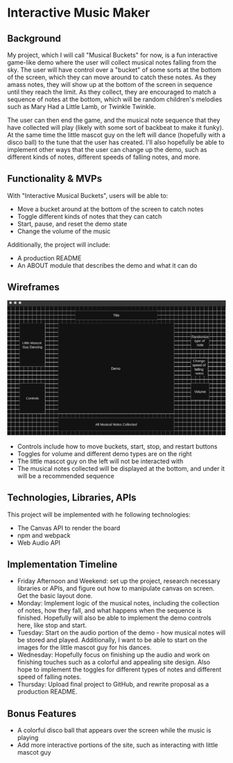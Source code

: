 # Interactive Music Maker

## Background
My project, which I will call "Musical Buckets" for now, is a fun interactive game-like demo where the user will collect musical notes falling from the sky. The user will have control over a "bucket" of some sorts at the bottom of the screen, which they can move around to catch these notes. As they amass notes, they will show up at the bottom of the screen in sequence until they reach the limit. As they collect, they are encouraged to match a sequence of notes at the bottom, which will be random children's melodies such as Mary Had a Little Lamb, or Twinkle Twinkle.

The user can then end the game, and the musical note sequence that they have collected will play (likely with some sort of backbeat to make it funky). At the same time the little mascot guy on the left will dance (hopefully with a disco ball) to the tune that the user has created. I'll also hopefully be able to implement other ways that the user can change up the demo, such as different kinds of notes, different speeds of falling notes, and more.

## Functionality & MVPs
With "Interactive Musical Buckets", users will be able to:
- Move a bucket around at the bottom of the screen to catch notes
- Toggle different kinds of notes that they can catch
- Start, pause, and reset the demo state
- Change the volume of the music

Additionally, the project will include:
- A production README
- An ABOUT module that describes the demo and what it can do

## Wireframes

![plot](src/media/wireframes.png)
- Controls include how to move buckets, start, stop, and restart buttons
- Toggles for volume and different demo types are on the right
- The little mascot guy on the left will not be interacted with
- The musical notes collected will be displayed at the bottom, and under it will be a recommended sequence

## Technologies, Libraries, APIs
This project will be implemented with he following technologies:
- The Canvas API to render the board
- npm and webpack
- Web Audio API

## Implementation Timeline
- Friday Afternoon and Weekend: set up the project, research necessary libraries or APIs, and figure out how to manipulate canvas on screen. Get the basic layout done.
- Monday: Implement logic of the musical notes, including the collection of notes, how they fall, and what happens when the sequence is finished. Hopefully will also be able to implement the demo controls here, like stop and start.
- Tuesday: Start on the audio portion of the demo - how musical notes will be stored and played. Additionally, I want to be able to start on the images for the little mascot guy for his dances.
- Wednesday: Hopefully focus on finishing up the audio and work on finishing touches such as a colorful and appealing site design. Also hope to implement the toggles for different types of notes and different speed of falling notes.
- Thursday: Upload final project to GitHub, and rewrite proposal as a production README.

## Bonus Features
- A colorful disco ball that appears over the screen while the music is playing
- Add more interactive portions of the site, such as interacting with little mascot guy
